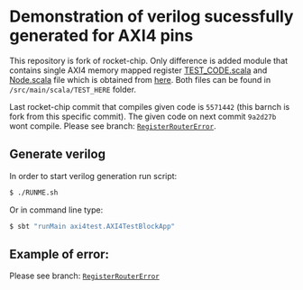 Demonstration of verilog sucessfully generated for AXI4 pins
=====================
This repository is fork of rocket-chip. Only difference is added module that contains single AXI4 memory mapped register [TEST_CODE.scala](src/main/scala/TEST_HERE/TEST_CODE.scala) and [Node.scala](src/main/scala/TEST_HERE/Node.scala) file which is obtained from [here](https://github.com/ucb-bar/rocket-dsp-utils/blob/master/src/main/scala/freechips/rocketchip/amba/axi4/Node.scala). Both files can be found in `/src/main/scala/TEST_HERE` folder.

Last rocket-chip commit that compiles given code is `5571442` (this barnch is fork from this specific commit). The given code on next commit `9a2d27b` wont compile. Please see branch: [`RegisterRouterError`](https://github.com/milovanovic/rocket-chip/tree/AXI4TEST_Error).

## Generate verilog

In order to start verilog generation run script:
```bash
$ ./RUNME.sh
```
Or in command line type:
```bash
$ sbt "runMain axi4test.AXI4TestBlockApp"
```

## Example of error:
Please see branch: [`RegisterRouterError`](https://github.com/milovanovic/rocket-chip/tree/RegisterRouterError)

